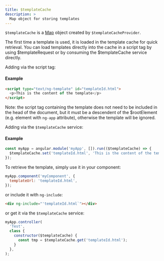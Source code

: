 ```yaml
---
title: $templateCache
description: >
  Map object for storing templates
---
```


`$templateCache` is a
[Map](https://developer.mozilla.org/en-US/docs/Web/JavaScript/Reference/Global_Objects/Map)
object created by `$templateCacheProvider`.

The first time a template is used, it is loaded in the template cache for quick
retrieval. You can load templates directly into the cache in a script tag by
using $templateRequest or by consuming the $templateCache service directly.

Adding via the script tag:

#### Example

```html
<script type="text/ng-template" id="templateId.html">
  <p>This is the content of the template</p>
</script>
```

Note: the script tag containing the template does not need to be included in the
head of the document, but it must be a descendent of the $rootElement (e.g.
element with `ng-app` attribute), otherwise the template will be ignored.

Adding via the `$templateCache` service:

#### Example

```js
const myApp = angular.module('myApp', []).run(($templateCache) => {
  $templateCache.set('templateId.html', 'This is the content of the template');
});
```

To retrieve the template, simply use it in your component:

```js
myApp.component('myComponent', {
  templateUrl: 'templateId.html',
});
```

or include it with `ng-include`:

```html
<div ng-include="'templateId.html`"></div>
```

or get it via the `$templateCache` service:

```js
myApp.controller(
  'Test',
  class {
    constructor($templateCache) {
      const tmp = $templateCache.get('templateId.html');
    }
  },
);
```

